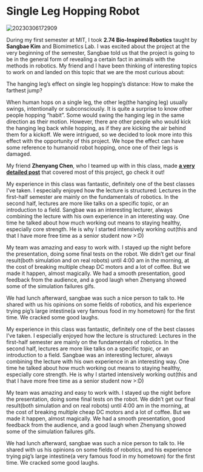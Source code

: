 # Single Leg Hopping Robot

![20230306172909](https://robook-1313535466.cos.ap-guangzhou.myqcloud.com/20230306172909.png)

During my first semester at MIT, I took **2.74 Bio-Inspired Robotics** taught by **Sangbae Kim** and Biomimetics Lab. I was excited about the project at the very beginning of the semester, Sangbae told us that the project is going to be in the general form of revealing a certain fact in animals with the methods in robotics. My friend and I have been thinking of interesting topics to work on and landed on this topic that we are the most curious about:

The hanging leg’s effect on single leg hopping’s distance: How to make the farthest jump?

When human hops on a single leg, the other leg(the hanging leg) usually swings, intentionally or subconsciously. It is quite a surprise to know other people hopping “habit”. Some would swing the hanging leg in the same direction as their motion. However, there are other people who would kick the hanging leg back while hopping, as if they are kicking the air behind them for a kickoff. We were intrigued, so we decided to look more into this effect with the opportunity of this project. We hope the effect can have some reference to humanoid robot hopping, once one of their legs is damaged.

My friend **Zhenyang Chen**, who I teamed up with in this class, made [**a very detailed post**](https://chenzheny.github.io/posts/2022/01/hopping-robot/) that covered most of this project, go check it out!

My experience in this class was fantastic, definitely one of the best classes I’ve taken. I especially enjoyed how the lecture is structured: Lectures in the first-half semester are mainly on the fundamentals of robotics. In the second half, lectures are more like talks on a specific topic, or an introduction to a field. Sangbae was an interesting lecturer, always combining the lecture with his own experience in an interesting way. One time he talked about how much working out means to staying healthy, especially core strength. He is why I started intensively working out(this and that I have more free time as a senior student now >:D)

My team was amazing and easy to work with. I stayed up the night before the presentation, doing some final tests on the robot. We didn’t get our final result(both simulation and on real robots) until 4:00 am in the morning, at the cost of breaking multiple cheap DC motors and a lot of coffee. But we made it happen, almost magically. We had a smooth presentation, good feedback from the audience, and a good laugh when Zhenyang showed some of the simulation failures gifs. 

We had lunch afterward, sangbae was such a nice person to talk to. He shared with us his opinions on some fields of robotics, and his experience trying pig’s large intestine(a very famous food in my hometown) for the first time. We cracked some good laughs.

My experience in this class was fantastic, definitely one of the best classes I’ve taken. I especially enjoyed how the lecture is structured: Lectures in the first-half semester are mainly on the fundamentals of robotics. In the second half, lectures are more like talks on a specific topic, or an introduction to a field. Sangbae was an interesting lecturer, always combining the lecture with his own experience in an interesting way. One time he talked about how much working out means to staying healthy, especially core strength. He is why I started intensively working out(this and that I have more free time as a senior student now >:D)

My team was amazing and easy to work with. I stayed up the night before the presentation, doing some final tests on the robot. We didn’t get our final result(both simulation and on real robots) until 4:00 am in the morning, at the cost of breaking multiple cheap DC motors and a lot of coffee. But we made it happen, almost magically. We had a smooth presentation, good feedback from the audience, and a good laugh when Zhenyang showed some of the simulation failures gifs. 

We had lunch afterward, sangbae was such a nice person to talk to. He shared with us his opinions on some fields of robotics, and his experience trying pig’s large intestine(a very famous food in my hometown) for the first time. We cracked some good laughs.
